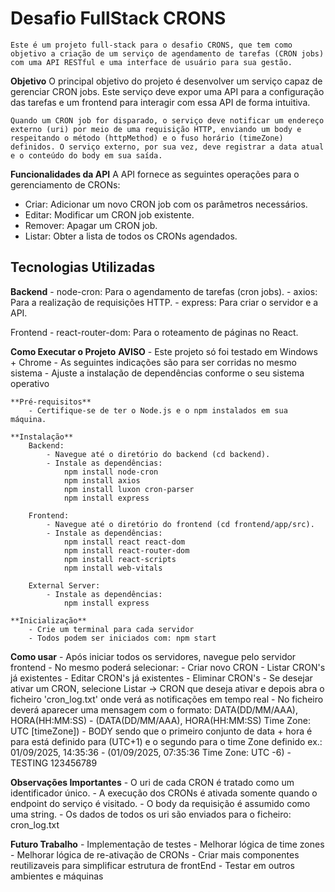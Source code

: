 # Desafio FullStack CRONS
    Este é um projeto full-stack para o desafio CRONS, que tem como objetivo a criação de um serviço de agendamento de tarefas (CRON jobs) com uma API RESTful e uma interface de usuário para sua gestão.

**Objetivo**
    O principal objetivo do projeto é desenvolver um serviço capaz de gerenciar CRON jobs. Este serviço deve expor uma API para a configuração das tarefas e um frontend para interagir com essa API de forma intuitiva.

    Quando um CRON job for disparado, o serviço deve notificar um endereço externo (uri) por meio de uma requisição HTTP, enviando um body e respeitando o método (httpMethod) e o fuso horário (timeZone) definidos. O serviço externo, por sua vez, deve registrar a data atual e o conteúdo do body em sua saída.

**Funcionalidades da API**
A API fornece as seguintes operações para o gerenciamento de CRONs:
   - Criar: Adicionar um novo CRON job com os parâmetros necessários.
   - Editar: Modificar um CRON job existente.
   - Remover: Apagar um CRON job.
   - Listar: Obter a lista de todos os CRONs agendados.


## Tecnologias Utilizadas
**Backend**
    - node-cron: Para o agendamento de tarefas (cron jobs).
    - axios: Para a realização de requisições HTTP.
    - express: Para criar o servidor e a API.

Frontend
    - react-router-dom: Para o roteamento de páginas no React.


**Como Executar o Projeto**
    **AVISO** 
    - Este projeto só foi testado em Windows + Chrome
    - As seguintes indicações são para ser corridas no mesmo sistema
    - Ajuste a instalação de dependências conforme o seu sistema operativo

    **Pré-requisitos**
        - Certifique-se de ter o Node.js e o npm instalados em sua máquina.

    **Instalação** 
        Backend:
            - Navegue até o diretório do backend (cd backend).
            - Instale as dependências:
                npm install node-cron
                npm install axios
                npm install luxon cron-parser
                npm install express
                
        Frontend:
            - Navegue até o diretório do frontend (cd frontend/app/src).
            - Instale as dependências:
                npm install react react-dom
                npm install react-router-dom
                npm install react-scripts
                npm install web-vitals
        
        External Server:
            - Instale as dependências:
                npm install express

    **Inicialização** 
        - Crie um terminal para cada servidor
        - Todos podem ser iniciados com: npm start


**Como usar**
    - Após iniciar todos os servidores, navegue pelo servidor frontend
    - No mesmo poderá selecionar: 
        - Criar novo CRON
        - Listar CRON's já existentes
        - Editar CRON's já existentes
        - Eliminar CRON's
    - Se desejar ativar um CRON, selecione Listar -> CRON que deseja ativar e depois abra o ficheiro 'cron_log.txt' onde verá as notificações em tempo real
    - No ficheiro deverá aparecer uma mensagem com o formato:
        DATA(DD/MM/AAA), HORA(HH:MM:SS) -  (DATA(DD/MM/AAA), HORA(HH:MM:SS) Time Zone: UTC [timeZone]) - BODY
        sendo que o primeiro conjunto de data + hora é para está definido para (UTC+1) e o segundo para o time Zone definido
        ex.: 01/09/2025, 14:35:36 - (01/09/2025, 07:35:36 Time Zone: UTC -6) - TESTING 123456789


**Observações Importantes**
    - O uri de cada CRON é tratado como um identificador único.
    - A execução dos CRONs é ativada somente quando o endpoint do serviço é visitado.
    - O body da requisição é assumido como uma string.
    - Os dados de todos os uri são enviados para o ficheiro: cron_log.txt


**Futuro Trabalho** 
    - Implementação de testes
    - Melhorar lógica de time zones
    - Melhorar lógica de re-ativação de CRONs
    - Criar mais componentes reutilizaveis para simplificar estrutura de frontEnd
    - Testar em outros ambientes e máquinas